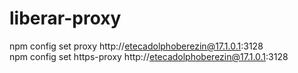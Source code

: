 # liberar-proxy
npm config set proxy http://etecadolphoberezin@17.1.0.1:3128    
npm config set https-proxy http://etecadolphoberezin@17.1.0.1:3128
